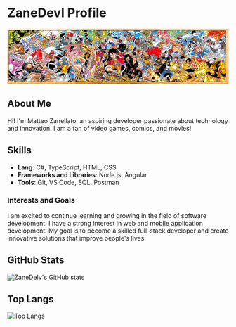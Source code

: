 # ZaneDevl Profile

![Banner](https://github.com/ZaneDevl/ZaneDevl/blob/main/HD-wallpaper-luffy-franky-roger-anime-ussop-zoro-one-piece-merry-robin-manga.jpg)

## About Me
Hi! I'm Matteo Zanellato, an aspiring developer passionate about technology and innovation. I am a fan of video games, comics, and movies!

## Skills
- **Lang**: C#, TypeScript, HTML, CSS 
- **Frameworks and Libraries**: Node.js, Angular 
- **Tools**: Git, VS Code, SQL, Postman 

### Interests and Goals

I am excited to continue learning and growing in the field of software development. I have a strong interest in web and mobile application development. My goal is to become a skilled full-stack developer and create innovative solutions that improve people's lives.


<!-- ## Progetti
### Progetto 1: [Repo its](https://github.com/Dokjolly0/ITS)
Questa repo è la repo ufficiale del corso FullStack Web Developer
-->
<!--
## Contribuzioni
- [Nome del Progetto Contribuito 1](https://github.com/progetto-contribuito-1)
- [Nome del Progetto Contribuito 2](https://github.com/progetto-contribuito-2)
-->

<!-- ## Contatti
- [LinkedIn](https://www.linkedin.com/in/tuo-nome-utente/)
- [Twitter](https://twitter.com/tuo-nome-utente)
- [Email](mailto:tuo-email@example.com)
-->

## GitHub Stats
![ZaneDelv's GitHub stats](https://github-readme-stats.vercel.app/api?username=ZaneDevl&show_icons=true&theme=radical)

## Top Langs
![Top Langs](https://github-readme-stats.vercel.app/api/top-langs/?username=ZaneDevl&layout=compact&theme=radical)

